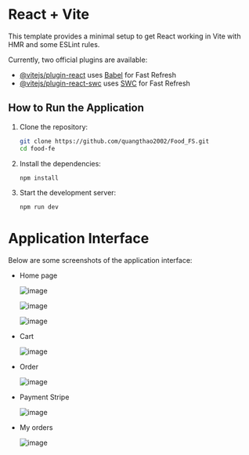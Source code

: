 # React + Vite

This template provides a minimal setup to get React working in Vite with HMR and some ESLint rules.

Currently, two official plugins are available:

- [@vitejs/plugin-react](https://github.com/vitejs/vite-plugin-react/blob/main/packages/plugin-react/README.md) uses [Babel](https://babeljs.io/) for Fast Refresh
- [@vitejs/plugin-react-swc](https://github.com/vitejs/vite-plugin-react-swc) uses [SWC](https://swc.rs/) for Fast Refresh

## How to Run the Application

1. Clone the repository:

   ```sh
   git clone https://github.com/quangthao2002/Food_FS.git
   cd food-fe
   ```

2. Install the dependencies:

   ```sh
   npm install
   ```

3. Start the development server:
   ```sh
   npm run dev
   ```
# Application Interface
Below are some screenshots of the application interface:
- Home page
  
  ![image](https://github.com/user-attachments/assets/b65f8269-4ea5-4536-8510-0d64c4ee4991)

  ![image](https://github.com/user-attachments/assets/53c203ff-fa29-4981-b20d-174e577b5982)

  ![image](https://github.com/user-attachments/assets/feb293ca-9a05-4e5f-b8a8-1029629612bd)

- Cart

  ![image](https://github.com/user-attachments/assets/ef389cde-dd96-482f-a3e8-e450657a28ca)

- Order

  ![image](https://github.com/user-attachments/assets/0805a238-10ff-46ea-bb2e-6ad26230c2be)

- Payment Stripe

  ![image](https://github.com/user-attachments/assets/d898eed5-43e0-403e-8dfe-7c533e8dacb0)

- My orders

  ![image](https://github.com/user-attachments/assets/1c75977a-bcb6-4980-9821-cabdab6158d2)





